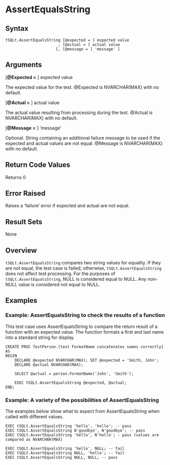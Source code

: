 # AssertEqualsString

## Syntax
```
tSQLt.AssertEqualsString [@expected = ] expected value
                       , [@actual = ] actual value
                      [, [@message = ] 'message' ]
```

## Arguments
[**@Expected =** ] expected value

The expected value for the test. @Expected is NVARCHAR(MAX) with no default.

[**@Actual =** ] actual value

The actual value resulting from processing during the test. @Actual is NVARCHAR(MAX) with no default.

[**@Message =** ] ‘message’

Optional. String containing an additional failure message to be used if the expected and actual values are not equal. @Message is NVARCHAR(MAX) with no default.

## Return Code Values
Returns 0

## Error Raised
Raises a ‘failure’ error if expected and actual are not equal.

## Result Sets
None

## Overview
`tSQLt.AssertEqualsString` compares two string values for equality. If they are not equal, the test case is failed; otherwise, `tSQLt.AssertEqualsString` does not affect test processing. For the purposes of `tSQLt.AssertEqualsString`, NULL is considered equal to NULL. Any non-NULL value is considered not equal to NULL.

## Examples
### Example: AssertEqualsString to check the results of a function
This test case uses AssertEqualsString to compare the return result of a function with an expected value. The function formats a first and last name into a standard string for display.

```
CREATE PROC TestPerson.[test FormatName concatenates names correctly]
AS
BEGIN
    DECLARE @expected NVARCHAR(MAX); SET @expected = 'Smith, John';
    DECLARE @actual NVARCHAR(MAX);

    SELECT @actual = person.FormatName('John', 'Smith');

    EXEC tSQLt.AssertEqualsString @expected, @actual;
END;
```
### Example: A variety of the possibilities of AssertEqualsString

The examples below show what to expect from AssertEqualsString when called with different values.

```
EXEC tSQLt.AssertEqualsString 'hello', 'hello'; -- pass
EXEC tSQLt.AssertEqualsString N'goodbye', N'goodbye'; -- pass
EXEC tSQLt.AssertEqualsString 'hello', N'hello'; - pass (values are compared as NVARCHAR(MAX)

EXEC tSQLt.AssertEqualsString 'hello', NULL; -- fail
EXEC tSQLt.AssertEqualsString NULL, 'hello'; -- fail
EXEC tSQLt.AssertEqualsString NULL, NULL; -- pass
```